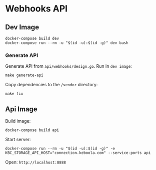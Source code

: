 # Webhooks API

## Dev Image
```
docker-compose build dev
docker-compose run --rm -u "$(id -u):$(id -g)" dev bash
```

### Generate API
Generate API from `api/webhooks/design.go`. Run in `dev image`:
```
make generate-api
```

Copy dependencies to the `/vendor` directory:
```
make fix
```

## Api Image

Build image:
```
docker-compose build api
```

Start server:
```
docker-compose run --rm -u "$(id -u):$(id -g)" -e KBC_STORAGE_API_HOST="connection.keboola.com" --service-ports api
```

Open:
`http://localhost:8888`
